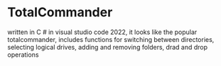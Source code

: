 # TotalCommander
written in C # in visual studio code 2022, it looks like the popular totalcommander, includes functions for switching between directories, selecting logical drives, adding and removing folders, drad and drop operations

